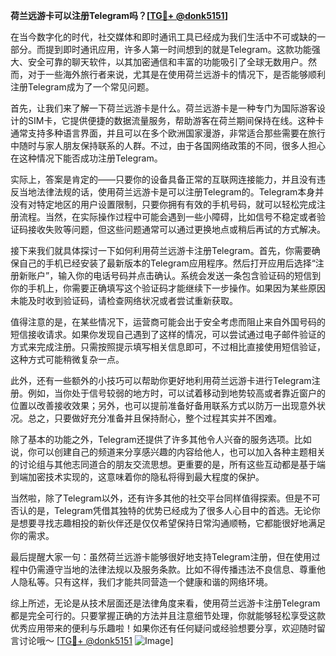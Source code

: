 **荷兰远游卡可以注册Telegram吗？[[TG💪+ @donk5151](https://t.me/s/donk5151)]**

在当今数字化的时代，社交媒体和即时通讯工具已经成为我们生活中不可或缺的一部分。而提到即时通讯应用，许多人第一时间想到的就是Telegram。这款功能强大、安全可靠的聊天软件，以其加密通信和丰富的功能吸引了全球无数用户。然而，对于一些海外旅行者来说，尤其是在使用荷兰远游卡的情况下，是否能够顺利注册Telegram成为了一个常见问题。

首先，让我们来了解一下荷兰远游卡是什么。荷兰远游卡是一种专门为国际游客设计的SIM卡，它提供便捷的数据流量服务，帮助游客在荷兰期间保持在线。这种卡通常支持多种语言界面，并且可以在多个欧洲国家漫游，非常适合那些需要在旅行中随时与家人朋友保持联系的人群。不过，由于各国网络政策的不同，很多人担心在这种情况下能否成功注册Telegram。

实际上，答案是肯定的——只要你的设备具备正常的互联网连接能力，并且没有违反当地法律法规的话，使用荷兰远游卡是可以注册Telegram的。Telegram本身并没有对特定地区的用户设置限制，只要你拥有有效的手机号码，就可以轻松完成注册流程。当然，在实际操作过程中可能会遇到一些小障碍，比如信号不稳定或者验证码接收失败等问题，但这些问题通常可以通过更换地点或稍后再试的方式解决。

接下来我们就具体探讨一下如何利用荷兰远游卡注册Telegram。首先，你需要确保自己的手机已经安装了最新版本的Telegram应用程序。然后打开应用后选择“注册新账户”，输入你的电话号码并点击确认。系统会发送一条包含验证码的短信到你的手机上，你需要正确填写这个验证码才能继续下一步操作。如果因为某些原因未能及时收到验证码，请检查网络状况或者尝试重新获取。

值得注意的是，在某些情况下，运营商可能会出于安全考虑而阻止来自外国号码的短信接收请求。如果你发现自己遇到了这样的情况，可以尝试通过电子邮件验证的方式来完成注册。只需按照提示填写相关信息即可，不过相比直接使用短信验证，这种方式可能稍微复杂一点。

此外，还有一些额外的小技巧可以帮助你更好地利用荷兰远游卡进行Telegram注册。例如，当你处于信号较弱的地方时，可以试着移动到地势较高或者靠近窗户的位置以改善接收效果；另外，也可以提前准备好备用联系方式以防万一出现意外状况。总之，只要做好充分准备并且保持耐心，整个过程其实并不困难。

除了基本的功能之外，Telegram还提供了许多其他令人兴奋的服务选项。比如说，你可以创建自己的频道来分享感兴趣的内容给他人，也可以加入各种主题相关的讨论组与其他志同道合的朋友交流思想。更重要的是，所有这些互动都是基于端到端加密技术实现的，这意味着你的隐私将得到最大程度的保护。

当然啦，除了Telegram以外，还有许多其他的社交平台同样值得探索。但是不可否认的是，Telegram凭借其独特的优势已经成为了很多人心目中的首选。无论你是想要寻找志趣相投的新伙伴还是仅仅希望保持日常沟通顺畅，它都能很好地满足你的需求。

最后提醒大家一句：虽然荷兰远游卡能够很好地支持Telegram注册，但在使用过程中仍需遵守当地的法律法规以及服务条款。比如不得传播违法不良信息、尊重他人隐私等。只有这样，我们才能共同营造一个健康和谐的网络环境。

综上所述，无论是从技术层面还是法律角度来看，使用荷兰远游卡注册Telegram都是完全可行的。只要掌握正确的方法并且注意细节处理，你就能够轻松享受这款优秀应用带来的便利与乐趣啦！如果你还有任何疑问或经验想要分享，欢迎随时留言讨论哦～ [[TG💪+ @donk5151](https://t.me/s/donk5151) ![Image](https://i.postimg.cc/rwNCRYN7/Snipaste-2025-04-30-17-27-05.png)]